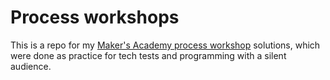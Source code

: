 # Process workshops

This is a repo for my [Maker's Academy process workshop](https://github.com/makersacademy/skills-workshops/tree/master/process_review) solutions, which were done as practice for tech tests and programming with a silent audience.
